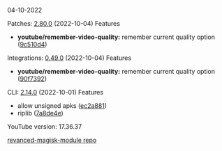 04-10-2022

Patches:   [2.80.0](https://github.com/revanced/revanced-patches/compare/v2.79.2...v2.80.0) (2022-10-04)
 Features
* **youtube/remember-video-quality:** remember current quality option ([9c510d4](https://github.com/revanced/revanced-patches/commit/9c510d472048f5bce127eb0329e53aaf259e9b1b))

Integrations:   [0.49.0](https://github.com/revanced/revanced-integrations/compare/v0.48.0...v0.49.0) (2022-10-04)
 Features
* **youtube/remember-video-quality:** remember current quality option ([90f7392](https://github.com/revanced/revanced-integrations/commit/90f7392e1a7e331c84cd95ccb11c13d19c92832e))

CLI:   [2.14.0](https://github.com/j-hc/revanced-cli/compare/v2.13.0...v2.14.0) (2022-10-01)
 Features
* allow unsigned apks ([ec2a881](https://github.com/j-hc/revanced-cli/commit/ec2a881bec6e79d1d3b67b9f7586f5913ae4b658))
* riplib ([7a8de4e](https://github.com/j-hc/revanced-cli/commit/7a8de4eb6e4ef5b4042bf27965a48188481e002b))


YouTube version: 17.36.37

[revanced-magisk-module repo](https://github.com/vuongvan/magisk-module)
